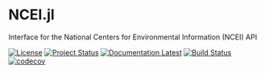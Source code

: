 # NCEI.jl
Interface for the National Centers for Environmental Information (NCEI) API


[![License](https://img.shields.io/badge/License-MIT-green.svg)](https://img.shields.io/badge/License-MIT-green.svg)
[![Project Status](https://img.shields.io/badge/Status-WIP-yellow.svg)](https://img.shields.io/badge/Status-WIP-yellow.svg)
[![Documentation Latest](https://img.shields.io/badge/docs-latest-blue.svg)](https://Nosferican.github.io/NCEI.jl/latest)
[![Build Status](https://travis-ci.org/Nosferican/NCEI.jl.svg?branch=master)](https://travis-ci.org/Nosferican/NCEI.jl)
[![codecov](https://codecov.io/gh/Nosferican/NCEI.jl/branch/master/graph/badge.svg)](https://codecov.io/gh/Nosferican/NCEI.jl)

